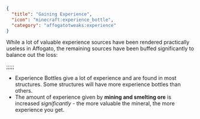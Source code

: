 ```json
{
  "title": "Gaining Experience",
  "icon": "minecraft:experience_bottle",
  "category": "affogatotweaks:experience"
}
```

While a lot of valuable experience sources have been rendered practically useless in Affogato, the remaining sources have been buffed significantly to balance out the loss: 

;;;;;

- Experience Bottles give a lot of experience and are found in most structures. Some structures will have more experience bottles than others.
- The amount of experience given by **mining and smelting ore** is increased *significantly* - the more valuable the mineral, the more experience you get.